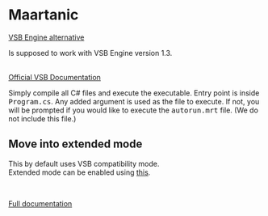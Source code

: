 # Maartanic

[VSB Engine alternative](https://scratch.mit.edu/studios/27769777/)
<p>Is supposed to work with VSB Engine version 1.3.</p>
<br>
<a href="https://1drv.ms/w/s!AnfmoStjhZY_gYJHHfx08GvbdRHsAg?e=VxucUb">Official VSB Documentation</a>
<p>
Simply compile all C# files and execute the executable. Entry point is inside <kbd>Program.cs</kbd>. Any added argument is used as the file to execute. If not, you will be prompted if you would like to execute the <kbd>autorun.mrt</kbd> file. (We do not include this file.)
</p>

## Move into extended mode
This by default uses VSB compatibility mode.<br>
Extended mode can be enabled using [this](https://github.com/McMaartenz/Maartanic/wiki/Engine-Options).<br>

<br>

[Full documentation](https://github.com/McMaartenz/Maartanic/wiki)<br>
